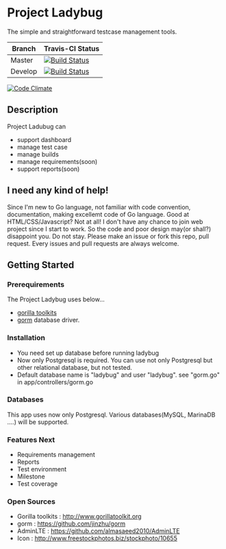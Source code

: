 # Project Ladybug 

The simple and straightforward testcase management tools.

Branch | Travis-CI Status
-------|-----------------|
Master | [![Build Status](https://secure.travis-ci.org/wisedog/ladybug.svg?branch=master)](http://travis-ci.org/wisedog/ladybug)
Develop | [![Build Status](https://secure.travis-ci.org/wisedog/ladybug.svg?branch=develop)](http://travis-ci.org/wisedog/ladybug)

[![Code Climate](https://codeclimate.com/github/wisedog/ladybug/badges/gpa.svg)](https://codeclimate.com/github/wisedog/ladybug)

## Description

Project Ladubug can 

* support dashboard
* manage test case
* manage builds
* manage requirements(soon)
* support reports(soon)

## I need any kind of help! 

Since I'm new to Go language, not familiar with code convention, documentation, making excellemt code of Go language. Good at HTML/CSS/Javascript? Not at all! I don't have any chance to join web project since I start to work. So the code and poor design may(or shall?) disappoint you. Do not stay. Please make an issue or fork this repo, pull request. Every issues and pull requests are always welcome.

## Getting Started

### Prerequirements

The Project Ladybug uses below... 

* [gorilla toolkits](http://www.gorillatoolkit.org)
* [gorm](https://github.com/jinzhu/gorm) database driver. 

### Installation

* You need set up database before running ladybug
* Now only Postgresql is required. You can use not only Postgresql but other relational database, but not tested. 
* Default database name is "ladybug" and user "ladybug". see "gorm.go" in app/controllers/gorm.go

### Databases

This app uses now only Postgresql. Various databases(MySQL, MarinaDB ....) will be supported. 

### Features Next

* Requirements management
* Reports
* Test environment
* Milestone
* Test coverage

### Open Sources
* Gorilla toolkits : http://www.gorillatoolkit.org
* gorm : https://github.com/jinzhu/gorm
* AdminLTE : https://github.com/almasaeed2010/AdminLTE
* Icon : http://www.freestockphotos.biz/stockphoto/10655